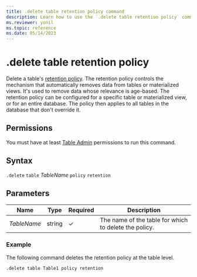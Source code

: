 ```yaml
---
title: .delete table retention policy command
description: Learn how to use the `.delete table retention policy` command to delete a table's retention policy.
ms.reviewer: yonil
ms.topic: reference
ms.date: 05/14/2023
---
```

# .delete table retention policy

Delete a table's [retention policy](retentionpolicy.md). The retention policy controls the mechanism that automatically removes data from tables or materialized views. It's used to remove data whose relevance is age-based. The retention policy can be configured for a specific table or materialized view, or for an entire database. The policy then applies to all tables in the database that don't override it.

## Permissions

You must have at least [Table Admin](access-control/role-based-access-control.md) permissions to run this command.

## Syntax

`.delete` `table` *TableName* `policy` `retention`

## Parameters

|Name|Type|Required|Description|
|--|--|--|--|
|*TableName*|string|&check;|The name of the table for which to delete the policy.|

### Example

The following command deletes the retention policy at the table level.

```kusto
.delete table Table1 policy retention
```
